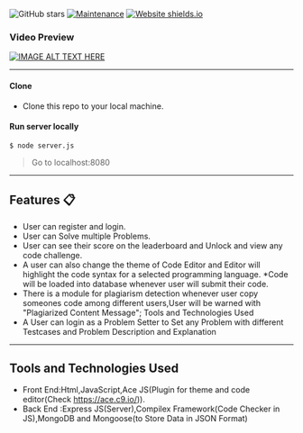 ![GitHub stars](https://img.shields.io/github/stars/rajaprerak/movie_recommender) 
[![Maintenance](https://img.shields.io/badge/maintained-yes-green.svg)](https://github.com/rajaprerak/movie_recommender/commits/master)
[![Website shields.io](https://img.shields.io/badge/website-up-yellow)](https://awesome-movie-recommender.herokuapp.com/)


### Video Preview
[![IMAGE ALT TEXT HERE](https://img.youtube.com/vi/boER86GimaA/0.jpg)](https://www.youtube.com/watch?v=boER86GimaA)

----

#### Clone

- Clone this repo to your local machine.

#### Run server locally

```shell
$ node server.js
```
> Go to localhost:8080

---
## Features 📋
* User can register and login.
* User can Solve multiple Problems.
* User can see their score on the leaderboard and Unlock and view any code challenge.
* A user can also change the theme of Code Editor and Editor will highlight the code syntax for a selected programming language.
*Code will be loaded into database whenever user will submit their code.
* There is a module for plagiarism detection whenever user copy someones code among different users,User will be warned with "Plagiarized Content Message";
Tools and Technologies Used 
* A User can login as a Problem Setter to Set any Problem with different Testcases and Problem Description and Explanation
---

## Tools and Technologies Used 
* Front End:Html,JavaScript,Ace JS(Plugin for theme and code editor(Check https://ace.c9.io/)).
* Back End :Express JS(Server),Compilex Framework(Code Checker in JS),MongoDB and Mongoose(to Store Data in JSON Format)
     
